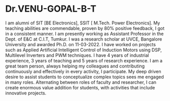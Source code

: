 # Dr.VENU-GOPAL-B-T
I am alumni of SIT [BE Electronics], SSIT [ M.Tech. Power Electronics]. My teaching abilities are commendable, proven by 80% positive feedback, I got in a consistent manner. I am presently working as Assistant Professor in the Dept. of E&amp;C at C.I.T, Tumkur. I was a research scholar at UVCE, Bangalore University and awarded Ph.D. on 11-03-2022. I have worked on projects such as Applied Artificial Intelligent Control of Induction Motors using DSP, Multilevel Inverters and PWM techniques. I have 4 years of industrial experience, 3 years of teaching and 5 years of research experience. I am a great team person, always helping my colleagues and contributing continuously and effectively in every activity, I participate. My deep driven desire to assist students to conceptualize complex topics sees me engaged in many roles. Alternating between roles of faculty and researcher, I can create enormous value addition for students, with activities that include innovative projects.
